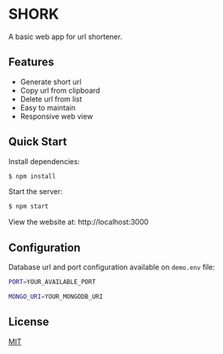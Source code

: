 # SHORK

  A basic web app for url shortener.

## Features

  * Generate short url
  * Copy url from clipboard
  * Delete url from list
  * Easy to  maintain
  * Responsive web view

## Quick Start

  Install dependencies:

```bash
$ npm install
```

  Start the server:

```bash
$ npm start
```

  View the website at: http://localhost:3000

## Configuration

  Database url and port configuration available on `demo.env` file:

  ```bash
  PORT=YOUR_AVAILABLE_PORT

  MONGO_URI=YOUR_MONGODB_URI
  ```

## License

  [MIT](https://opensource.org/licenses/MIT)
